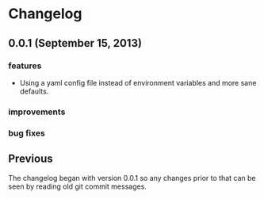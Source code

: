 # Changelog

## 0.0.1 (September 15, 2013)

### features

- Using a yaml config file instead of environment variables and more
  sane defaults.

### improvements

### bug fixes

## Previous

The changelog began with version 0.0.1 so any changes prior to that
can be seen by reading old git commit messages.
